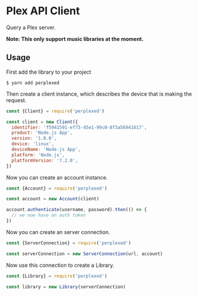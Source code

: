 # Plex API Client

Query a Plex server.

**Note: This only support music libraries at the moment.**

## Usage

First add the library to your project

```
$ yarn add perplexed
```

Then create a client instance, which describes the device that is making the
request.

```javascript
const {Client} = require('perplexed')

const client = new Client({
  identifier: 'f5941591-ef73-45e1-99c0-8f3a56941617',
  product: 'Node.js App',
  version: '1.0.0',
  device: 'linux',
  deviceName: 'Node.js App',
  platform: 'Node.js',
  platformVersion: '7.2.0',
})
```

Now you can create an account instance.

```javascript
const {Account} = require('perplexed')

const account = new Account(client)

account.authenticate(username, password).then(() => {
  // we now have an auth token
})
```

Now you can create an server connection.

```javascript
const {ServerConnection} = require('perplexed')

const serverConnection = new ServerConnection(url, account)
```

Now use this connection to create a Library.

```javascript
const {Library} = require('perplexed')

const library = new Library(serverConnection)
```

